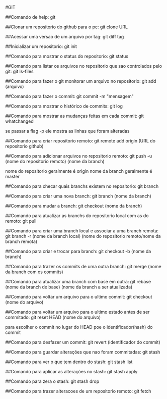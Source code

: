 #GIT

##Comando de help:
git

##Clonar um repositorio do github para o pc:
git clone URL

##Acessar uma versao de um arquivo por tag:
git diff tag

##Inicializar um repositorio:
git init


##Comando para mostrar o status do repositorio:
git status

##Comando para listar os arquivos no repositorio que sao controlados pelo git:
git ls-files

##Comando para fazer o git monitorar um arquivo no repositorio:
git add (arquivo)

##Comando para fazer o commit:
git commit -m "mensagem"

##Comando para mostrar o histórico de commits:
git log

##Comando para mostrar as mudanças feitas em cada commit:
git whatchanged

se passar a flag -p ele mostra as linhas que foram alteradas

##Comando para criar repositorio remoto:
git remote add origin (URL do repositorio github)

##Comando para adicionar arquivos no repositorio remoto:
git push -u (nome do repositorio remoto) (nome da branch)

nome do repositorio geralmente é origin
nome da branch geralmente é master

##Comando para checar quais branchs existem no repositorio:
git branch

##Comando para criar uma nova branch:
git branch (nome da branch)

##Comando para mudar a branch:
git checkout (nome da branch)

##Comando para atualizar as branchs do repositorio local com as do remoto:
git pull

##Comando para criar uma branch local e associar a uma branch remota:
git branch -r (nome da branch local) (nome do repositorio remoto/nome da branch remota)

##Comando para criar e trocar para branch:
git checkout -b (nome da branch)

##Comando para trazer os commits de uma outra branch:
git merge (nome da branch com os commits)

##Comando para atualizar uma branch com base em outra:
git rebase (nome da branch de base) (nome da branch a ser atualizada)

##Comando para voltar um arquivo para o ultimo commit:
git checkout (nome do arquivo)

##Comando para voltar um arquivo para o ultimo estado antes de ser commitado:
git reset HEAD (nome do arquivo)

para escolher o commit no lugar do HEAD poe o identificador(hash) do commit

##Comando para desfazer um commit:
git revert (identificador do commit)

##Comando para guardar alterações que nao foram commitadas:
git stash

##Comando para ver o que tem dentro do stash:
git stash list

##Comando para aplicar as alterações no stash:
git stash apply

##Comando para zera o stash:
git stash drop

##Comando para trazer alteracoes de um repositorio remoto:
git fetch










